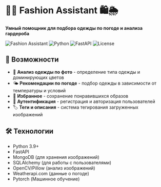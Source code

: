 # 👗✨ Fashion Assistant 🛍️🌦️

**Умный помощник для подбора одежды по погоде и анализа гардероба**

![Fashion Assistant](https://img.shields.io/badge/status-active-success) 
![Python](https://img.shields.io/badge/python-3.9+-blue) 
![FastAPI](https://img.shields.io/badge/FastAPI-0.68+-green) 
![License](https://img.shields.io/badge/license-MIT-orange)

## 🚀 Возможности

- 📸 **Анализ одежды по фото** - определение типа одежды и доминирующих цветов
- 🌤️ **Рекомендации по погоде** - подбор одежды в зависимости от температуры и условий
- 💖 **Избранное** - сохранение понравившихся образов
- 🔐 **Аутентификация** - регистрация и авторизация пользователей
- 🏷️ **Теги и описания** - система тегирования загруженных изображений

## 🛠️ Технологии

- Python 3.9+
- FastAPI
- MongoDB (для хранения изображений)
- SQLAlchemy (для работы с пользователями)
- OpenCV/Pillow (анализ изображений)
- Weatherapi.com (данные о погоде)
- Pytorch (Машинное обучение)

